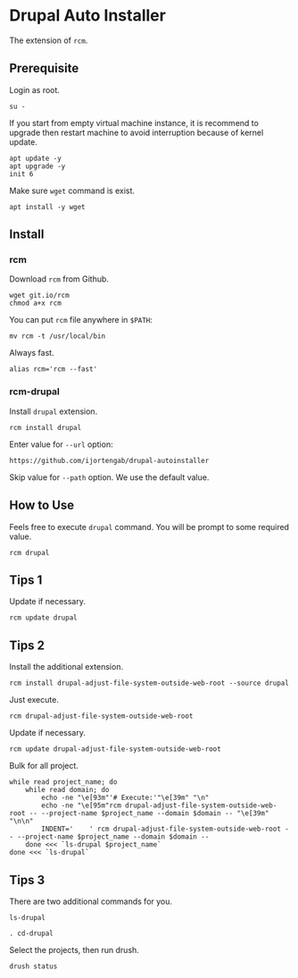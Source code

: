# Drupal Auto Installer

The extension of `rcm`.

## Prerequisite

Login as root.

```
su -
```

If you start from empty virtual machine instance, it is recommend to upgrade
then restart machine to avoid interruption because of kernel update.

```
apt update -y
apt upgrade -y
init 6
```

Make sure `wget` command is exist.

```
apt install -y wget
```

## Install

### rcm

Download `rcm` from Github.

```
wget git.io/rcm
chmod a+x rcm
```

You can put `rcm` file anywhere in `$PATH`:

```
mv rcm -t /usr/local/bin
```

Always fast.

```
alias rcm='rcm --fast'
```

### rcm-drupal

Install `drupal` extension.

```
rcm install drupal
```

Enter value for `--url` option:

```
https://github.com/ijortengab/drupal-autoinstaller
```

Skip value for `--path` option. We use the default value.

## How to Use

Feels free to execute `drupal` command. You will be prompt to some required value.

```
rcm drupal
```

## Tips 1

Update if necessary.

```
rcm update drupal
```

## Tips 2

Install the additional extension.

```
rcm install drupal-adjust-file-system-outside-web-root --source drupal
```

Just execute.

```
rcm drupal-adjust-file-system-outside-web-root
```

Update if necessary.

```
rcm update drupal-adjust-file-system-outside-web-root
```

Bulk for all project.

```
while read project_name; do
    while read domain; do
        echo -ne "\e[93m"'# Execute:'"\e[39m" "\n"
        echo -ne "\e[95m"rcm drupal-adjust-file-system-outside-web-root -- --project-name $project_name --domain $domain -- "\e[39m" "\n\n"
        INDENT='    ' rcm drupal-adjust-file-system-outside-web-root -- --project-name $project_name --domain $domain --
    done <<< `ls-drupal $project_name`
done <<< `ls-drupal`
```

## Tips 3

There are two additional commands for you.

```
ls-drupal
```

```
. cd-drupal
```

Select the projects, then run drush.

```
drush status
```
